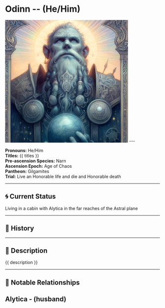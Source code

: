 # Odinn  --  (He/Him)

<!-- Optional  -->
<img src="Odinn.jpg" alt="Odinn" style="width:400px;"/>
---

**Pronouns:** He/Him  
**Titles:** {{ titles }}  
**Pre-ascension Species:** Narn  
**Ascension Epoch:** Age of Chaos  
**Pantheon:** Gilgamites  
**Trial:** Live an Honorable life and die and Honorable death

---

## 🌀 Current Status
Living in a cabin with Alytica in the far reaches of the Astral plane

---

## 📜 History


---

## 🧠 Description
{{ description }}

---

## 🧩 Notable Relationships
Alytica - (husband)
---
